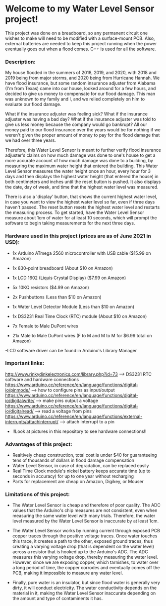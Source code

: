 # Welcome to my Water Level Sensor project!

This project was done on a breadboard, so any permanent circuit one wishes to make will need to be modified with a surface-mount PCB. Also, external batteries are needed to keep this project running when the power eventually goes out when a flood comes. C++ is used for all the software.

### Description:

My house flooded in the summers of 2018, 2019, and 2020, with 2018 and 2019 being from major storms, and 2020 being from Hurricane Hannah.
We have flood insurance, but some random insurance adjuster from Alabama (I'm from Texas) came into our house, looked around for a few hours, and decided to give us money 
to compensate for our flood damage. This man was unknown to my family and I, and we relied completely on him to evaluate our flood damage. 

What if the insurance adjuster was feeling sick?
What if the insurance adjuster was having a bad day?
What if the insurance adjuster was told to give us less money because the company would go bankrupt?
All our money paid to our flood insurance over the years would be for nothing if we weren't given the proper amount of money to pay for the flood damage that we had over three
years. 

Therefore, this Water Level Sensor is meant to further verify flood insurance adjuster's claims on how much damage was done to one's house to get a more accurate account of how
much damage was done to a building, by measuring the maximum water height that entered the building. This Water Level Sensor measures the water height once an hour, every hour
for 3 days and then displays the highest water height (that entered the house) in both centimeters and inches until the reset button is pushed. It also displays the date, day of
week, and time that the highest water level was measured.

There is also a 'display' button, that shows the current highest water level, in case you want to view the highest water level so far, even if three days haven't passed. The
reset button resets the highest water level and restarts the measuring process. To get started, have the Water Level Sensor measure about 1cm of water for at least 10 seconds,
which will prompt the software to begin taking measurements for the next three days. 


### Hardware used in this project (prices are as of June 2021 in USD):


- 1x Arduino ATmega 2560 microcontroller with USB cable ($15.99 on Amazon)

- 1x 830-point breadboard (About $10 on Amazon)

- 1x LCD 1602 (Liquis Crystal Display) ($7.99 on Amazon)

- 5x 10KΩ resistors ($4.99 on Amazon)

- 2x Pushbuttons (Less than $10 on Amazon)

- 1x Water Level Detector Module (Less than $10 on Amazon)

- 1x DS3231 Real Time Clock (RTC) module (About $10 on Amazon)

- 7x Female to Male DuPont wires 

- 21x Male to Male DuPont wires (F to M and M to M for $6.99 total on Amazon)

-LCD software driver can be found in Arduino's Library Manager

### Important links: 

http://www.rinkydinkelectronics.com/library.php?id=73 --> DS3231 RTC software and hardware connections
https://www.arduino.cc/reference/en/language/functions/digital-io/pinmode/ --> how to configure pins as input/output 
https://www.arduino.cc/reference/en/language/functions/digital-io/digitalwrite/ --> make pins output a voltage
https://www.arduino.cc/reference/en/language/functions/digital-io/digitalread/ --> read a voltage from pins
https://www.arduino.cc/reference/en/language/functions/external-interrupts/attachinterrupt/ --> attach interrupt to a pin


- !!Look at pictures in this repository to see hardware connections!!

### Advantages of this project:
- Realtively cheap construction, total cost is under $40 for guaranteeing tens of thousands of dollars in flood damage compensation
- Water Level Sensor, in case of degradation, can be replaced easily
- Real Time Clock module's nickel battery keeps accurate time (up to seconds in accuracy) for up to one year without recharging
- Parts for replacement are cheap on Amazon, Digikey, or Mouser

### Limitations of this project: 
- The Water Level Sensor is cheap and therefore of poor quality. The ADC values that the Arduino's chip measures are not consistent, even when measuring the same water level
with many trials. Therefore, the water level measured by the Water Level Sensor is inaccurate by at least 1cm.

- The Water Level Sensor works by running current through exposed PCB copper traces through the positive voltage traces. Once water touches this trace, it creates a path
to the other, exposed ground traces, thus creating a varying voltage drop (that is dependent on the water level) across a resistor that is hooked up to the Arduino's ADC. The
ADC measures this varying voltage drop, thereby measuring the water level. However, since we are exposing copper, which tarnishes, to water over a long period of time, 
the copper corrodes and eventually comes off the PCB, making it impossible to measure any water level. 

- Finally, pure water is an insulator, but since flood water is generally very dirty, it will conduct electricity. The water conductivity depends on the material in it,
making the Water Level Sensor inaccurate depending on the amount and type of contaminents it has. 











